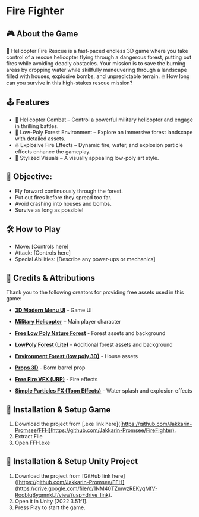 # Fire Fighter

## 🎮 About the Game

🚁 Helicopter Fire Rescue is a fast-paced endless 3D game where you take control of a rescue helicopter flying through a dangerous forest, putting out fires while avoiding deadly obstacles. Your mission is to save the burning areas by dropping water while skillfully maneuvering through a landscape filled with houses, explosive bombs, and unpredictable terrain.
🔥 How long can you survive in this high-stakes rescue mission?

## 🕹️ Features

- 🚁 Helicopter Combat – Control a powerful military helicopter and engage in thrilling battles.
- 🌲 Low-Poly Forest Environment – Explore an immersive forest landscape with detailed assets.
- 🔥 Explosive Fire Effects – Dynamic fire, water, and explosion particle effects enhance the gameplay.
- 🎨 Stylized Visuals – A visually appealing low-poly art style.

## 🎯 Objective:

- Fly forward continuously through the forest.
- Put out fires before they spread too far.
- Avoid crashing into houses and bombs.
- Survive as long as possible!

## 🛠️ How to Play

- Move: [Controls here]
- Attack: [Controls here]
- Special Abilities: [Describe any power-ups or mechanics]

## 📜 Credits & Attributions

Thank you to the following creators for providing free assets used in this game:

- [**3D Modern Menu UI**](https://assetstore.unity.com/packages/tools/gui/3d-modern-menu-ui-116144) - Game UI

- [**Military Helicopter**](https://assetstore.unity.com/packages/3d/vehicles/air/military-helicopter-3922) – Main player character

- [**Free Low Poly Nature Forest**](https://assetstore.unity.com/search#q=forest%20low%20poly) - Forest assets and background

- [**LowPoly Forest (Lite)**](https://assetstore.unity.com/packages/3d/vegetation/lowpoly-forest-lite-291277) - Additional forest assets and background

- [**Environment Forest (low poly 3D)**](https://assetstore.unity.com/packages/3d/environments/environment-forest-low-poly-3d-295608) - House assets

- [**Props 3D**](https://assetstore.unity.com/packages/3d/props/props-3d-221035) - Borm barrel prop

- [**Free Fire VFX (URP)**](https://assetstore.unity.com/packages/vfx/particles/fire-explosions/free-fire-vfx-urp-266226) - Fire effects

- [**Simple Particles FX (Toon Effects)**](https://assetstore.unity.com/packages/vfx/particles/simple-particles-fx-toon-effects-244171) - Water splash and explosion effects

## 🚀 Installation & Setup Game

1. Download the project from [.exe link here]([https://github.com/Jakkarin-Promsee/FFH](https://github.com/Jakkarin-Promsee/FireFighter).
2. Extract File
3. Open FFH.exe

## 🚀 Installation & Setup Unity Project

1. Download the project from [GitHub link here]([https://github.com/Jakkarin-Promsee/FFH](https://drive.google.com/file/d/1NM40TZmwzREKyqMfV-RoobIqByqmnkLf/view?usp=drive_link).
2. Open it in Unity [2022.3.51f1].
3. Press Play to start the game.
